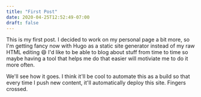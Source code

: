 ```yaml
---
title: "First Post"
date: 2020-04-25T12:52:49-07:00
draft: false
---
```



This is my first post. I decided to work on my personal page a bit more, so I'm getting fancy now with Hugo as a static site generator instead of my raw HTML editing :smile: I'd like to be able to blog about stuff from time to time so maybe having a tool that helps me do that easier will motiviate me to do it more often. 

We'll see how it goes. I think it'll be cool to automate this as a build so that every time I push new content, it'll automatically deploy this site. Fingers crossed.
